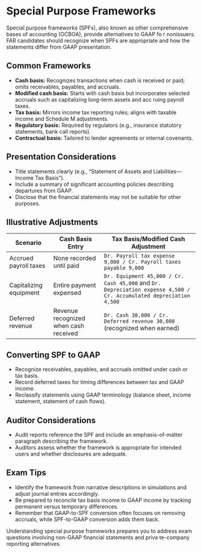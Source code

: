 # Special Purpose Frameworks

Special purpose frameworks (SPFs), also known as other comprehensive bases of accounting (OCBOA), provide alternatives to GAAP fo
r nonissuers. FAR candidates should recognize when SPFs are appropriate and how the statements differ from GAAP presentation.

## Common Frameworks

- **Cash basis:** Recognizes transactions when cash is received or paid; omits receivables, payables, and accruals.
- **Modified cash basis:** Starts with cash basis but incorporates selected accruals such as capitalizing long-term assets and acc
  ruing payroll taxes.
- **Tax basis:** Mirrors income tax reporting rules; aligns with taxable income and Schedule M adjustments.
- **Regulatory basis:** Required by regulators (e.g., insurance statutory statements, bank call reports).
- **Contractual basis:** Tailored to lender agreements or internal covenants.

## Presentation Considerations

- Title statements clearly (e.g., “Statement of Assets and Liabilities—Income Tax Basis”).
- Include a summary of significant accounting policies describing departures from GAAP.
- Disclose that the financial statements may not be suitable for other purposes.

## Illustrative Adjustments

| Scenario               | Cash Basis Entry                      | Tax Basis/Modified Cash Adjustment                                                                                 |
| ---------------------- | ------------------------------------- | ------------------------------------------------------------------------------------------------------------------ |
| Accrued payroll taxes  | None recorded until paid              | `Dr. Payroll tax expense 9,000 / Cr. Payroll taxes payable 9,000`                                                  |
| Capitalizing equipment | Entire payment expensed               | `Dr. Equipment 45,000 / Cr. Cash 45,000` and `Dr. Depreciation expense 4,500 / Cr. Accumulated depreciation 4,500` |
| Deferred revenue       | Revenue recognized when cash received | `Dr. Cash 30,000 / Cr. Deferred revenue 30,000` (recognized when earned)                                           |

## Converting SPF to GAAP

- Recognize receivables, payables, and accruals omitted under cash or tax basis.
- Record deferred taxes for timing differences between tax and GAAP income.
- Reclassify statements using GAAP terminology (balance sheet, income statement, statement of cash flows).

## Auditor Considerations

- Audit reports reference the SPF and include an emphasis-of-matter paragraph describing the framework.
- Auditors assess whether the framework is appropriate for intended users and whether disclosures are adequate.

## Exam Tips

- Identify the framework from narrative descriptions in simulations and adjust journal entries accordingly.
- Be prepared to reconcile tax basis income to GAAP income by tracking permanent versus temporary differences.
- Remember that GAAP-to-SPF conversion often focuses on removing accruals, while SPF-to-GAAP conversion adds them back.

Understanding special purpose frameworks prepares you to address exam questions involving non-GAAP financial statements and priva
te-company reporting alternatives.

